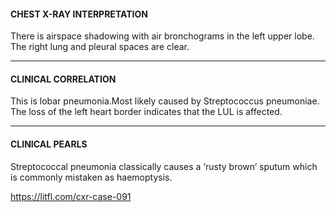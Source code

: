 #### CHEST X-RAY INTERPRETATION
There is airspace shadowing with air bronchograms in the left upper lobe. The right lung and pleural spaces are clear.

---------------
#### CLINICAL CORRELATION
This is lobar pneumonia.Most likely caused by Streptococcus pneumoniae. The loss of the left heart border indicates that the LUL is affected.

---------------
#### CLINICAL PEARLS
Streptococcal pneumonia classically causes a ‘rusty brown‘ sputum which is commonly mistaken as haemoptysis.


<https://litfl.com/cxr-case-091>